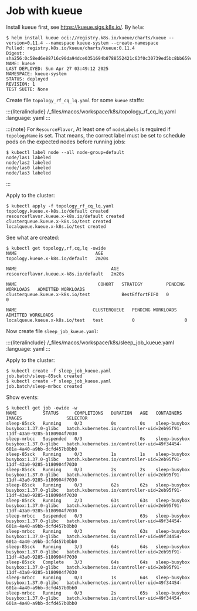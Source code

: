 # Job with kueue

Install kueue first, see <https://kueue.sigs.k8s.io/>. By `helm`:

```console
$ helm install kueue oci://registry.k8s.io/kueue/charts/kueue --version=0.11.4 --namespace kueue-system --create-namespace
Pulled: registry.k8s.io/kueue/charts/kueue:0.11.4
Digest: sha256:0c58ed6e88716c90da94dce0351694b8788552421c63f0c30739ed5bc8bb659c
NAME: kueue
LAST DEPLOYED: Sun Apr 27 03:49:12 2025
NAMESPACE: kueue-system
STATUS: deployed
REVISION: 1
TEST SUITE: None
```

Create file `topology_rf_cq_lq.yaml` for some `kueue` staffs:

:::{literalinclude} /_files/macos/workspace/k8s/topology_rf_cq_lq.yaml
:language: yaml
:::

:::{note}
For `ResourceFlavor`, At least one of `nodeLabels` is required if `topologyName` is set. That means, the correct label must be set to schedule pods on the expected nodes before running jobs:

```console
$ kubectl label node --all node-group=default
node/las1 labeled
node/las2 labeled
node/las0 labeled
node/las3 labeled
```

:::

Apply to the cluster:

```console
$ kubectl apply -f topology_rf_cq_lq.yaml
topology.kueue.x-k8s.io/default created
resourceflavor.kueue.x-k8s.io/default created
clusterqueue.kueue.x-k8s.io/test created
localqueue.kueue.x-k8s.io/test created
```

See what are created:

```console
$ kubectl get topology,rf,cq,lq -owide
NAME                              AGE
topology.kueue.x-k8s.io/default   2m20s

NAME                                    AGE
resourceflavor.kueue.x-k8s.io/default   2m20s

NAME                               COHORT   STRATEGY         PENDING WORKLOADS   ADMITTED WORKLOADS
clusterqueue.kueue.x-k8s.io/test            BestEffortFIFO   0                   0

NAME                             CLUSTERQUEUE   PENDING WORKLOADS   ADMITTED WORKLOADS
localqueue.kueue.x-k8s.io/test   test           0                   0
```

Now create file `sleep_job_kueue.yaml`:

:::{literalinclude} /_files/macos/workspace/k8s/sleep_job_kueue.yaml
:language: yaml
:::

Apply to the cluster:

```console
$ kubectl create -f sleep_job_kueue.yaml
job.batch/sleep-85sck created
$ kubectl create -f sleep_job_kueue.yaml
job.batch/sleep-mrbcc created
```

Show events:

```console
$ kubectl get job -owide -w
NAME          STATUS      COMPLETIONS   DURATION   AGE   CONTAINERS      IMAGES                 SELECTOR
sleep-85sck   Running     0/3           0s         0s    sleep-busybox   busybox:1.37.0-glibc   batch.kubernetes.io/controller-uid=2eb95f91-11df-43a0-9285-b180904f7030
sleep-mrbcc   Suspended   0/3                      0s    sleep-busybox   busybox:1.37.0-glibc   batch.kubernetes.io/controller-uid=49f34454-601a-4a40-a9bb-dcfd457b0bb0
sleep-85sck   Running     0/3           1s         1s    sleep-busybox   busybox:1.37.0-glibc   batch.kubernetes.io/controller-uid=2eb95f91-11df-43a0-9285-b180904f7030
sleep-85sck   Running     0/3           2s         2s    sleep-busybox   busybox:1.37.0-glibc   batch.kubernetes.io/controller-uid=2eb95f91-11df-43a0-9285-b180904f7030
sleep-85sck   Running     0/3           62s        62s   sleep-busybox   busybox:1.37.0-glibc   batch.kubernetes.io/controller-uid=2eb95f91-11df-43a0-9285-b180904f7030
sleep-85sck   Running     2/3           63s        63s   sleep-busybox   busybox:1.37.0-glibc   batch.kubernetes.io/controller-uid=2eb95f91-11df-43a0-9285-b180904f7030
sleep-mrbcc   Suspended   0/3                      63s   sleep-busybox   busybox:1.37.0-glibc   batch.kubernetes.io/controller-uid=49f34454-601a-4a40-a9bb-dcfd457b0bb0
sleep-mrbcc   Running     0/3           0s         63s   sleep-busybox   busybox:1.37.0-glibc   batch.kubernetes.io/controller-uid=49f34454-601a-4a40-a9bb-dcfd457b0bb0
sleep-85sck   Running     3/3           64s        64s   sleep-busybox   busybox:1.37.0-glibc   batch.kubernetes.io/controller-uid=2eb95f91-11df-43a0-9285-b180904f7030
sleep-85sck   Complete    3/3           64s        64s   sleep-busybox   busybox:1.37.0-glibc   batch.kubernetes.io/controller-uid=2eb95f91-11df-43a0-9285-b180904f7030
sleep-mrbcc   Running     0/3           1s         64s   sleep-busybox   busybox:1.37.0-glibc   batch.kubernetes.io/controller-uid=49f34454-601a-4a40-a9bb-dcfd457b0bb0
sleep-mrbcc   Running     0/3           2s         65s   sleep-busybox   busybox:1.37.0-glibc   batch.kubernetes.io/controller-uid=49f34454-601a-4a40-a9bb-dcfd457b0bb0
```
